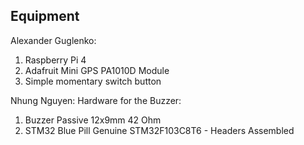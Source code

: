 ## Equipment

Alexander Guglenko:
  1. Raspberry Pi 4
  2. Adafruit Mini GPS PA1010D Module
  3. Simple momentary switch button




Nhung Nguyen:
Hardware for the Buzzer:
  1. Buzzer Passive 12x9mm 42 Ohm
  2. STM32 Blue Pill Genuine STM32F103C8T6 - Headers Assembled

